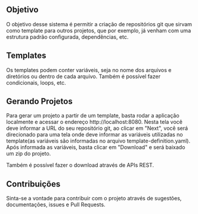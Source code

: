 ## Objetivo

O objetivo desse sistema é permitir a criação de repositórios git que sirvam como template para outros projetos, que por exemplo, já venham com uma estrutura padrão configurada, dependências, etc.

## Templates

Os templates podem conter variáveis, seja no nome dos arquivos e diretórios ou dentro de cada arquivo. Também é possível fazer condicionais, loops, etc.

## Gerando Projetos

Para gerar um projeto a partir de um template, basta rodar a aplicação localmente e acessar o endereço http://localhost:8080. Nesta tela você deve informar a URL do seu repositório git, ao clicar em "Next", você será direcionado para uma tela onde deve informar as variáveis utilizadas no template(as variáveis são informadas no arquivo template-definition.yaml). Após informada as variáveis, basta clicar em "Download" e será baixado um zip do projeto.

Também é possível fazer o download através de APIs REST.

## Contribuições

Sinta-se a vontade para contribuir com o projeto através de sugestões, documentações, issues e Pull Requests.
